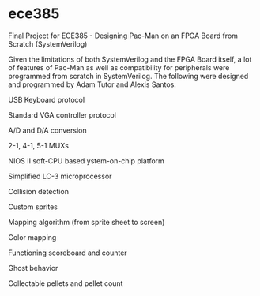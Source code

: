 # ece385
Final Project for ECE385 - Designing Pac-Man on an FPGA Board from Scratch (SystemVerilog)

Given the limitations of both SystemVerilog and the FPGA Board itself, a lot of features of Pac-Man as well as compatibility for peripherals were programmed from scratch in SystemVerilog.
The following were designed and programmed by Adam Tutor and Alexis Santos:


  USB Keyboard protocol

  Standard VGA controller protocol

  A/D and D/A conversion

  2-1, 4-1, 5-1 MUXs

  NIOS II soft-CPU based ystem-on-chip platform

  Simplified LC-3 microprocessor

  

  Collision detection

  Custom sprites

  Mapping algorithm (from sprite sheet to screen)

  Color mapping

  Functioning scoreboard and counter

  Ghost behavior

  Collectable pellets and pellet count
  
